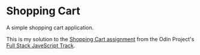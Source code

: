 # Shopping Cart

A simple shopping cart application.

This is my solution to the [Shopping Cart assignment](https://www.theodinproject.com/courses/javascript/lessons/shopping-chart) from the Odin Project's [Full Stack JaveScript Track](https://www.theodinproject.com/paths/full-stack-javascript).
